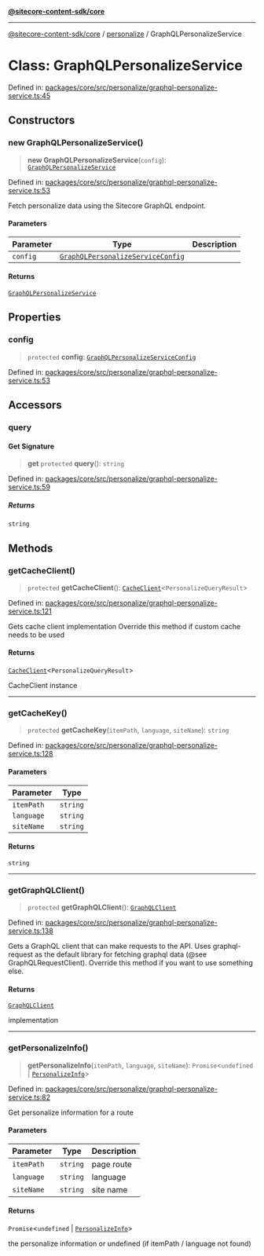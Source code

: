 [**@sitecore-content-sdk/core**](../../README.md)

***

[@sitecore-content-sdk/core](../../README.md) / [personalize](../README.md) / GraphQLPersonalizeService

# Class: GraphQLPersonalizeService

Defined in: [packages/core/src/personalize/graphql-personalize-service.ts:45](https://github.com/Sitecore/xmc-jss-dev/blob/ecfb4b66ff16c45f596cda74396c27d7d39de5a5/packages/core/src/personalize/graphql-personalize-service.ts#L45)

## Constructors

### new GraphQLPersonalizeService()

> **new GraphQLPersonalizeService**(`config`): [`GraphQLPersonalizeService`](GraphQLPersonalizeService.md)

Defined in: [packages/core/src/personalize/graphql-personalize-service.ts:53](https://github.com/Sitecore/xmc-jss-dev/blob/ecfb4b66ff16c45f596cda74396c27d7d39de5a5/packages/core/src/personalize/graphql-personalize-service.ts#L53)

Fetch personalize data using the Sitecore GraphQL endpoint.

#### Parameters

| Parameter | Type | Description |
| ------ | ------ | ------ |
| `config` | [`GraphQLPersonalizeServiceConfig`](../type-aliases/GraphQLPersonalizeServiceConfig.md) |  |

#### Returns

[`GraphQLPersonalizeService`](GraphQLPersonalizeService.md)

## Properties

### config

> `protected` **config**: [`GraphQLPersonalizeServiceConfig`](../type-aliases/GraphQLPersonalizeServiceConfig.md)

Defined in: [packages/core/src/personalize/graphql-personalize-service.ts:53](https://github.com/Sitecore/xmc-jss-dev/blob/ecfb4b66ff16c45f596cda74396c27d7d39de5a5/packages/core/src/personalize/graphql-personalize-service.ts#L53)

## Accessors

### query

#### Get Signature

> **get** `protected` **query**(): `string`

Defined in: [packages/core/src/personalize/graphql-personalize-service.ts:59](https://github.com/Sitecore/xmc-jss-dev/blob/ecfb4b66ff16c45f596cda74396c27d7d39de5a5/packages/core/src/personalize/graphql-personalize-service.ts#L59)

##### Returns

`string`

## Methods

### getCacheClient()

> `protected` **getCacheClient**(): [`CacheClient`](../../index/interfaces/CacheClient.md)\<`PersonalizeQueryResult`\>

Defined in: [packages/core/src/personalize/graphql-personalize-service.ts:121](https://github.com/Sitecore/xmc-jss-dev/blob/ecfb4b66ff16c45f596cda74396c27d7d39de5a5/packages/core/src/personalize/graphql-personalize-service.ts#L121)

Gets cache client implementation
Override this method if custom cache needs to be used

#### Returns

[`CacheClient`](../../index/interfaces/CacheClient.md)\<`PersonalizeQueryResult`\>

CacheClient instance

***

### getCacheKey()

> `protected` **getCacheKey**(`itemPath`, `language`, `siteName`): `string`

Defined in: [packages/core/src/personalize/graphql-personalize-service.ts:128](https://github.com/Sitecore/xmc-jss-dev/blob/ecfb4b66ff16c45f596cda74396c27d7d39de5a5/packages/core/src/personalize/graphql-personalize-service.ts#L128)

#### Parameters

| Parameter | Type |
| ------ | ------ |
| `itemPath` | `string` |
| `language` | `string` |
| `siteName` | `string` |

#### Returns

`string`

***

### getGraphQLClient()

> `protected` **getGraphQLClient**(): [`GraphQLClient`](../../index/interfaces/GraphQLClient.md)

Defined in: [packages/core/src/personalize/graphql-personalize-service.ts:138](https://github.com/Sitecore/xmc-jss-dev/blob/ecfb4b66ff16c45f596cda74396c27d7d39de5a5/packages/core/src/personalize/graphql-personalize-service.ts#L138)

Gets a GraphQL client that can make requests to the API. Uses graphql-request as the default
library for fetching graphql data (@see GraphQLRequestClient). Override this method if you
want to use something else.

#### Returns

[`GraphQLClient`](../../index/interfaces/GraphQLClient.md)

implementation

***

### getPersonalizeInfo()

> **getPersonalizeInfo**(`itemPath`, `language`, `siteName`): `Promise`\<`undefined` \| [`PersonalizeInfo`](../type-aliases/PersonalizeInfo.md)\>

Defined in: [packages/core/src/personalize/graphql-personalize-service.ts:82](https://github.com/Sitecore/xmc-jss-dev/blob/ecfb4b66ff16c45f596cda74396c27d7d39de5a5/packages/core/src/personalize/graphql-personalize-service.ts#L82)

Get personalize information for a route

#### Parameters

| Parameter | Type | Description |
| ------ | ------ | ------ |
| `itemPath` | `string` | page route |
| `language` | `string` | language |
| `siteName` | `string` | site name |

#### Returns

`Promise`\<`undefined` \| [`PersonalizeInfo`](../type-aliases/PersonalizeInfo.md)\>

the personalize information or undefined (if itemPath / language not found)
